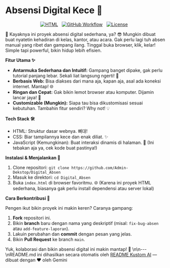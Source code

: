 # Absensi Digital Kece 🚀

<p align="center">
  <a href="#" style="margin-right: 8px;"><img src="https://img.shields.io/badge/HTML-orange?style=flat-square" alt="HTML"></a>
  <a href="#" style="margin-right: 8px;"><img src="https://img.shields.io/badge/GitHub_Workflow-brightgreen?style=flat-square&logo=github" alt="GitHub Workflow"></a>
  <a href="#" style="margin-right: 8px;"><img src="https://img.shields.io/badge/License-MIT-yellow?style=flat-square" alt="License"></a>
</p>

📝 Kayaknya ini proyek absensi digital sederhana, ya? 😎  Mungkin dibuat buat nyatetin kehadiran di kelas, kantor, atau acara. Gak perlu lagi tuh absen manual yang ribet dan gampang ilang. Tinggal buka browser, klik, kelar!  Simple tapi powerful, bikin hidup lebih efisien.

**Fitur Utama ✨**

*   **Antarmuka Sederhana dan Intuitif:**  Gampang banget dipake, gak perlu tutorial panjang lebar. Sekali liat langsung ngerti! 👀
*   **Berbasis Web:**  Bisa diakses dari mana aja, kapan aja, asal ada koneksi internet. Mantap! 🌐
*   **Ringan dan Cepat:**  Gak bikin lemot browser atau komputer. Dijamin lancar jaya! 💨
*   **Customizable (Mungkin):**  Siapa tau bisa dikustomisasi sesuai kebutuhan. Tambahin fitur sendiri? Why not! 💡

**Tech Stack 🛠️**

*   HTML: Struktur dasar webnya. 뼈대!
*   CSS: Biar tampilannya kece dan enak diliat. ✨
*   JavaScript (Kemungkinan): Buat interaksi dinamis di halaman. 🚀 (Ini tebakan aja ya, cek kode buat pastinya!)

**Instalasi & Menjalankan 🚀**

1. Clone repositori: `git clone https://github.com/Admin-Dekstop/Digital_Absen`
2. Masuk ke direktori: `cd Digital_Absen`
3. Buka `index.html` di browser favoritmu. 🌐 (Karena ini proyek HTML sederhana, biasanya gak perlu install dependensi atau server lokal)

**Cara Berkontribusi 🤝**

Pengen ikut bikin proyek ini makin keren? Caranya gampang:

1.  **Fork** repositori ini.
2.  Bikin **branch** baru dengan nama yang deskriptif (misal: `fix-bug-absen` atau `add-feature-laporan`).
3.  Lakuin perubahan dan **commit** dengan pesan yang jelas.
4.  Bikin **Pull Request** ke branch `main`.

Yuk, kolaborasi dan bikin absensi digital ini makin mantap! 💪
\n\n---\nREADME.md ini dihasilkan secara otomatis oleh [README Kustom AI](https://admin-dekstop.github.io/Readme_generateAI/) — dibuat dengan ❤️ oleh Gemini
